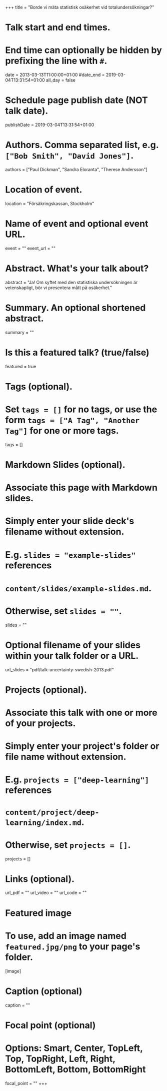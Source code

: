+++
title = "Borde vi mäta statistisk osäkerhet vid totalundersökningar?"

# Talk start and end times.
#   End time can optionally be hidden by prefixing the line with `#`.
date = 2013-03-13T11:00:00+01:00
#date_end = 2019-03-04T13:31:54+01:00
all_day = false

# Schedule page publish date (NOT talk date).
publishDate = 2019-03-04T13:31:54+01:00

# Authors. Comma separated list, e.g. `["Bob Smith", "David Jones"]`.
authors = ["Paul Dickman", "Sandra Eloranta", "Therese Andersson"]

# Location of event.
location = "Försäkringskassan, Stockholm"

# Name of event and optional event URL.
event = ""
event_url = ""

# Abstract. What's your talk about?
abstract = "Ja! Om syftet med den statistiska undersökningen är vetenskapligt, bör vi presentera mått på osäkerhet."

# Summary. An optional shortened abstract.
summary = ""

# Is this a featured talk? (true/false)
featured = true

# Tags (optional).
#   Set `tags = []` for no tags, or use the form `tags = ["A Tag", "Another Tag"]` for one or more tags.
tags = []

# Markdown Slides (optional).
#   Associate this page with Markdown slides.
#   Simply enter your slide deck's filename without extension.
#   E.g. `slides = "example-slides"` references 
#   `content/slides/example-slides.md`.
#   Otherwise, set `slides = ""`.
slides = ""

# Optional filename of your slides within your talk folder or a URL.
url_slides = "pdf/talk-uncertainty-swedish-2013.pdf"

# Projects (optional).
#   Associate this talk with one or more of your projects.
#   Simply enter your project's folder or file name without extension.
#   E.g. `projects = ["deep-learning"]` references 
#   `content/project/deep-learning/index.md`.
#   Otherwise, set `projects = []`.
projects = []

# Links (optional).
url_pdf = ""
url_video = ""
url_code = ""

# Featured image
# To use, add an image named `featured.jpg/png` to your page's folder. 
[image]
  # Caption (optional)
  caption = ""

  # Focal point (optional)
  # Options: Smart, Center, TopLeft, Top, TopRight, Left, Right, BottomLeft, Bottom, BottomRight
  focal_point = ""
+++
